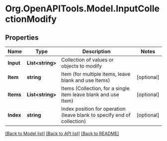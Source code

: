 # Org.OpenAPITools.Model.InputCollectionModify
## Properties

Name | Type | Description | Notes
------------ | ------------- | ------------- | -------------
**Input** | **List&lt;string&gt;** | Collection of values or objects to modify | 
**Item** | **string** | Item (for multiple items, leave blank and use Items) | [optional] 
**Items** | **List&lt;string&gt;** | Items (Collection, for a single item leave blank and use Item) | [optional] 
**Index** | **string** | Index position for operation (leave blank to specify end of collection) | [optional] 

[[Back to Model list]](../README.md#documentation-for-models) [[Back to API list]](../README.md#documentation-for-api-endpoints) [[Back to README]](../README.md)

